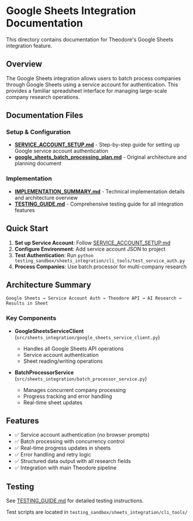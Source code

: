 # Google Sheets Integration Documentation

This directory contains documentation for Theodore's Google Sheets integration feature.

## Overview

The Google Sheets integration allows users to batch process companies through Google Sheets using a service account for authentication. This provides a familiar spreadsheet interface for managing large-scale company research operations.

## Documentation Files

### Setup & Configuration
- **[SERVICE_ACCOUNT_SETUP.md](SERVICE_ACCOUNT_SETUP.md)** - Step-by-step guide for setting up Google service account authentication
- **[google_sheets_batch_processing_plan.md](google_sheets_batch_processing_plan.md)** - Original architecture and planning document

### Implementation
- **[IMPLEMENTATION_SUMMARY.md](IMPLEMENTATION_SUMMARY.md)** - Technical implementation details and architecture overview
- **[TESTING_GUIDE.md](TESTING_GUIDE.md)** - Comprehensive testing guide for all integration features

## Quick Start

1. **Set up Service Account**: Follow [SERVICE_ACCOUNT_SETUP.md](SERVICE_ACCOUNT_SETUP.md)
2. **Configure Environment**: Add service account JSON to project
3. **Test Authentication**: Run `python testing_sandbox/sheets_integration/cli_tools/test_service_auth.py`
4. **Process Companies**: Use batch processor for multi-company research

## Architecture Summary

```
Google Sheets → Service Account Auth → Theodore API → AI Research → Results in Sheet
```

### Key Components

- **GoogleSheetsServiceClient** (`src/sheets_integration/google_sheets_service_client.py`)
  - Handles all Google Sheets API operations
  - Service account authentication
  - Sheet reading/writing operations

- **BatchProcessorService** (`src/sheets_integration/batch_processor_service.py`)
  - Manages concurrent company processing
  - Progress tracking and error handling
  - Real-time sheet updates

## Features

- ✅ Service account authentication (no browser prompts)
- ✅ Batch processing with concurrency control
- ✅ Real-time progress updates in sheets
- ✅ Error handling and retry logic
- ✅ Structured data output with all research fields
- ✅ Integration with main Theodore pipeline

## Testing

See [TESTING_GUIDE.md](TESTING_GUIDE.md) for detailed testing instructions.

Test scripts are located in `testing_sandbox/sheets_integration/cli_tools/`